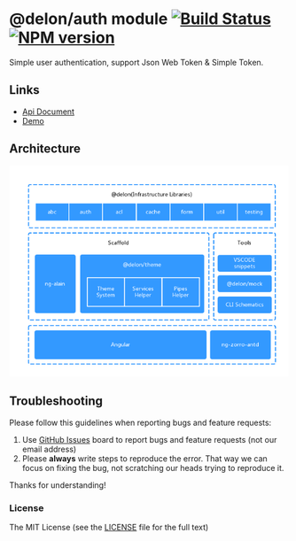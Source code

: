 # @delon/auth module [![Build Status](https://img.shields.io/travis/ng-alain/delon/master.svg?style=flat-square)](https://travis-ci.org/ng-alain/delon) [![NPM version](https://img.shields.io/npm/v/@delon/auth.svg?style=flat-square)](https://www.npmjs.com/package/@delon/auth)

Simple user authentication, support Json Web Token & Simple Token.

## Links

- [Api Document](https://ng-alain.com/auth)
- [Demo](//ng-alain.github.io/ng-alain/)

## Architecture

![Architecture](https://raw.githubusercontent.com/ng-alain/delon/master/_screenshot/architecture.png)

## Troubleshooting

Please follow this guidelines when reporting bugs and feature requests:

1. Use [GitHub Issues](https://github.com/ng-alain/delon/issues) board to report bugs and feature requests (not our email address)
2. Please **always** write steps to reproduce the error. That way we can focus on fixing the bug, not scratching our heads trying to reproduce it.

Thanks for understanding!

### License

The MIT License (see the [LICENSE](https://github.com/ng-alain/delon/blob/master/LICENSE) file for the full text)
